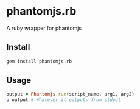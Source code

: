 # phantomjs.rb

A ruby wrapper for phantomjs

## Install

```sh
gem install phantomjs.rb
```

## Usage

```rb
output = Phantomjs.run(script_name, arg1, arg2)
p output # Whatever it outputs from stdout
```
